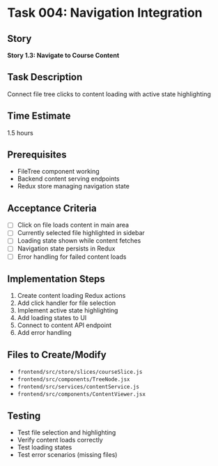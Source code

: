 # Task 004: Navigation Integration

## Story
**Story 1.3: Navigate to Course Content**

## Task Description
Connect file tree clicks to content loading with active state highlighting

## Time Estimate
1.5 hours

## Prerequisites
- FileTree component working
- Backend content serving endpoints
- Redux store managing navigation state

## Acceptance Criteria
- [ ] Click on file loads content in main area
- [ ] Currently selected file highlighted in sidebar
- [ ] Loading state shown while content fetches
- [ ] Navigation state persists in Redux
- [ ] Error handling for failed content loads

## Implementation Steps
1. Create content loading Redux actions
2. Add click handler for file selection
3. Implement active state highlighting
4. Add loading states to UI
5. Connect to content API endpoint
6. Add error handling

## Files to Create/Modify
- `frontend/src/store/slices/courseSlice.js`
- `frontend/src/components/TreeNode.jsx`
- `frontend/src/services/contentService.js`
- `frontend/src/components/ContentViewer.jsx`

## Testing
- Test file selection and highlighting
- Verify content loads correctly
- Test loading states
- Test error scenarios (missing files)